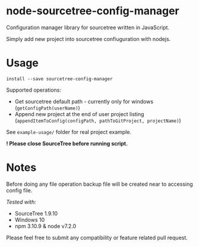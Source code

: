 # node-sourcetree-config-manager
Configuration manager library for sourcetree written in JavaScript.

Simply add new project into sourcetree confiuguration with nodejs.

# Usage

`install --save sourcetree-config-manager`

Supported operations:

- Get sourcetree default path - currently only for windows (`getConfigPath(userName)`)
- Append new project at the end of user project listing (`appendItemToConfig(configPath, pathToGitProject, projectName)`)

See `example-usage/` folder for real project example.

**! Please close SourceTree before running script.**

# Notes

Before doing any file operation backup file will be created near to accessing config file.

*Tested with:*

- SourceTree 1.9.10
- Windows 10
- npm 3.10.9 & node v7.2.0

Please feel free to submit any compatibility or feature related pull request.